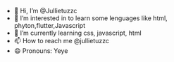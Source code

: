 - 👋 Hi, I’m @Jullietuzzc
- 👀 I’m interested in to learn some lenguages like html, phyton,flutter,Javascript 
- 🌱 I’m currently learning css, javascript, html
- 📫 How to reach me @jullietuzzc
- 😄 Pronouns: Yeye

<!---
Jullietuzzc/Jullietuzzc is a ✨ special ✨ repository because its `README.md` (this file) appears on your GitHub profile.
You can click the Preview link to take a look at your changes.
--->
